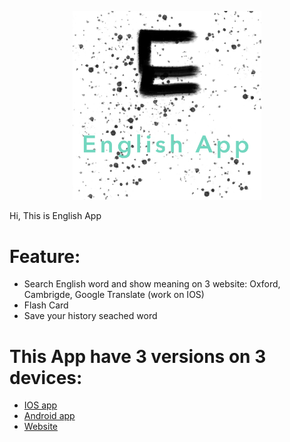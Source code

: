 
<p align="center" width="100%">
    <img width="60%" src="image_logo/logo_git.PNG"> 
</p>

Hi, This is English App

# Feature:
* Search English word and show meaning on 3 website: Oxford, Cambrigde, Google Translate (work on IOS)
* Flash Card
* Save your history seached word

# This App have 3 versions on 3 devices:
* [IOS app](https://github.com/vitiennam/EngS)
* [Android app](https://github.com/vitiennam/EngSAndroid)
* [Website](https://github.com/vitiennam/EngSWeb)